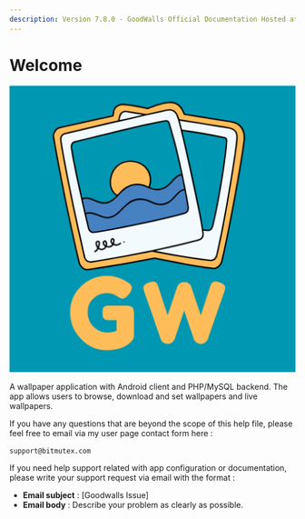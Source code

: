 ```yaml
---
description: Version 7.8.0 - GoodWalls Official Documentation Hosted at GitBook
---
```


# Welcome

[![Goodwalls logo](https://github.com/aamitn/goodwalls/raw/main/android_app/assets/logo.png)](../android_app/assets/logo.png)

A wallpaper application with Android client and PHP/MySQL backend. The app allows users to browse, download and set wallpapers and live wallpapers.

If you have any questions that are beyond the scope of this help file, please feel free to email via my user page contact form here :

```
support@bitmutex.com
```

If you need help support related with app configuration or documentation, please write your support request via email with the format :

* **Email subject** : \[Goodwalls Issue]
* **Email body** : Describe your problem as clearly as possible.
